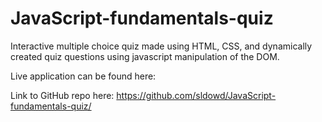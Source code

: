 # JavaScript-fundamentals-quiz

Interactive multiple choice quiz made using HTML, CSS, and dynamically created quiz questions using javascript manipulation of the DOM. 

Live application can be found here: 

Link to GitHub repo here: https://github.com/sldowd/JavaScript-fundamentals-quiz/
